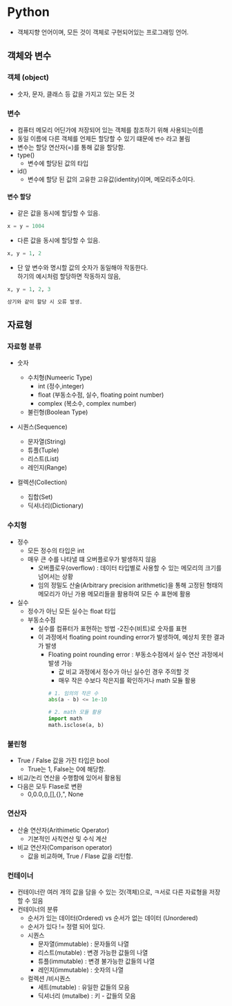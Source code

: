 # Python
  - 객체지향 언어이며, 모든 것이 객체로 구현되어있는 프로그래밍 언어.

## 객체와 변수

### 객체 (object)
  - 숫자, 문자, 클래스 등 값을 가지고 있는 모든 것

### 변수
  - 컴퓨터 메모리 어딘가에 저장되어 있는 객체를 참조하기 위해 사용되는이름
  - 동일 이름에 다른 객체를 언제든 할당할 수 있기 떄문에 `변수` 라고 불림
  - 변수는 할당 연산자(=)를 통해 값을 할당함.
  - type()
    - 변수에 할당된 값의 타입
  - id()
    - 변수에 할당 된 값의 고유한 고유값(identity)이며, 메모리주소이다.
#### 변수 할당
  - 같은 값을 동시에 할당할 수 있음.
  ``` python
  x = y = 1004
  ```

   - 다른 값을 동시에 할당할 수 있음.
  ```python
  x, y = 1, 2
  ```
  - 단 앞 변수와 명시할 값의 숫자가 동일해야 작동한다.<br>
    하기의 예시처럼 할당하면 작동하지 않음,
  ```python
  x, y = 1, 2, 3
  
  상기와 같이 할당 시 오류 발생.
  ```
## 자료형

### 자료형 분류
  - 숫자
    - 수치형(Numeeric Type)
      - int (정수,integer)
      - float (부동소수점, 실수, floating point number)
      - complex (복소수, complex number)
    - 불린형(Boolean Type)

  - 시퀀스(Sequence)
    - 문자열(String)
    - 튜플(Tuple)
    - 리스트(List)
    - 레인지(Range)
  
  - 컬렉션(Collection)
    - 집합(Set)
    - 딕셔너리(Dictionary)

### 수치형
  - 정수
    - 모든 정수의 타입은 int
    - 매우 큰 수를 나타낼 떄 오버플로우가 발생하지 않음
      - 오버플로우(overflow) : 데이터 타입별로 사용할 수 있는 메모리의 크기를 넘어서는 상황
      - 임의 정밀도 산술(Arbitrary precision arithmetic)을 통해 고정된 형태의 메모리가 아닌 가용 메모리들을 활용하여 모든 수 표현에 활용
  - 실수
    - 정수가 아닌 모든 실수는 float 타입
    - 부동소수점
      - 실수를 컴퓨터가 표현하는 방법 -2진수(비트)로 숫자를 표현
      - 이 과정에서 floating point rounding error가 발생하여, 예상치 못한 결과가 발생
        - Floating point rounding error : 부동소수점에서 실수 연산 과정에서 발생 가능
            - 값 비교 과정에서 정수가 아닌 실수인 경우 주의할 것
            - 매우 작은 수보다 작은지를 확인하거나 math 모듈 활용
            ```python
            # 1. 임의의 작은 수
            abs(a - b) <= 1e-10

            # 2. math 모듈 활용
            import math
            math.isclose(a, b)
            ```
### 불린형
  - True / False 값을 가진 타입은 bool
    - True는 1, False는 0에 해당함.
  - 비교/논리 연산을 수행함에 있어서 활용됨
  - 다음은 모두 Flase로 변환
    - 0,0.0,(),[],{},", None

### 연산자
  - 산술 연산자(Arithimetic Operator)
    - 기본적인 사칙연산 및 수식 계산
  - 비교 연산자(Comparison operator)
    - 값을 비교하며, True / Flase 값을 리턴함.

### 컨테이너
- 컨테이너란 여러 개의 값을 담을 수 있는 것(객체)으로, ㅋ서로 다른 자료형을 저장할 수 있음
- 컨테이너의 분류
  - 순서가 있는 데이터(Ordered) vs 순서가 없는 데이터 (Unordered)
  - 순서가 있다 != 정렬 되어 있다.
  - 시퀀스
    - 문자열(immutable) : 문자들의 나열
    - 리스트(mutable) : 변경 가능한 값들의 나열
    - 튜플(immutable) : 변경 불가능한 값들의 나열
    - 레인지(immutable) : 숫자의 나열
  - 컬렉션 /비시퀀스
    - 세트(mutable) : 유일한 값들의 모음
    - 딕셔너리 (mutalbe) : 키 - 값들의 모음

